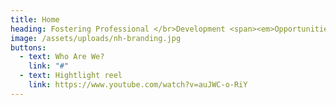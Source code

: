 ```yaml
---
title: Home
heading: Fostering Professional </br>Development <span><em>Opportunities</em></span>.
image: /assets/uploads/nh-branding.jpg
buttons:
  - text: Who Are We?
    link: "#"
  - text: Hightlight reel
    link: https://www.youtube.com/watch?v=auJWC-o-RiY
---
```

